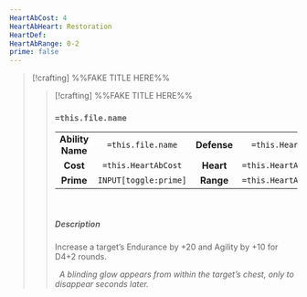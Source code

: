 ```yaml
---
HeartAbCost: 4
HeartAbHeart: Restoration
HeartDef: 
HeartAbRange: 0-2
prime: false
---
```


>[!crafting]  %%FAKE TITLE HERE%%
>>[!crafting]  %%FAKE TITLE HERE%%
>>### `=this.file.name`
>>|  | |  |  |
>>|:--------:|:-------:|:-----:|:--------------:|
>>| **Ability Name** | `=this.file.name` | **Defense** | `=this.HeartDef` |
>>| **Cost** | `=this.HeartAbCost` | **Heart** | `=this.HeartAbHeart` |
>>| **Prime** | `INPUT[toggle:prime]` | **Range** | `=this.HeartAbRange` |
>>&nbsp;
>> 
>> ##### Description
>>Increase a target’s Endurance by +20 and Agility by +10 for D4+2 rounds.
>>
>>&nbsp;
>>*A blinding glow appears from within the target’s chest, only to disappear seconds later.*
>>
